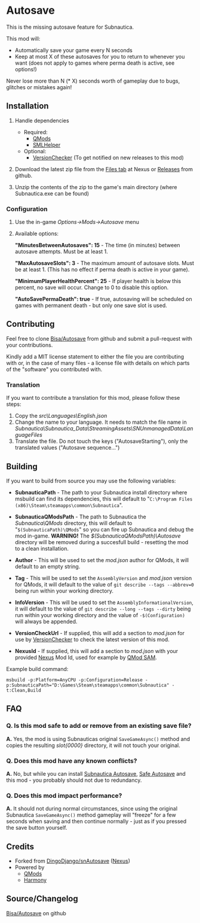 # Autosave

This is the missing autosave feature for Subnautica.

This mod will:
- Automatically save your game every N seconds
- Keep at most X of these autosaves for you to return to whenever you want (does not apply to games where perma death is active, see options!)

Never lose more than N (* X) seconds worth of gameplay due to bugs, glitches or mistakes again!

## Installation

1. Handle dependencies
   * Required:
     * [QMods](https://www.nexusmods.com/subnautica/mods/201)
     * [SMLHelper](https://www.nexusmods.com/subnautica/mods/113)
   * Optional:
     * [VersionChecker](https://www.nexusmods.com/subnautica/mods/467) (To get notified on new releases to this mod)

1. Download the latest zip file from the [Files tab](https://www.nexusmods.com/subnautica/mods/561/?tab=files) at Nexus or [Releases](https://github.com/Bisa/Autosave/releases) from github.

1. Unzip the contents of the zip to the game's main directory (where Subnautica.exe can be found)

### Configuration

1) Use the in-game *Options->Mods->Autosave* menu
2) Available options:

   **"MinutesBetweenAutosaves": 15** - The time (in minutes) between autosave attempts. Must be at least 1.

   **"MaxAutosaveSlots": 3** - The maximum amount of autosave slots. Must be at least 1. (This has no effect if perma death is active in your game).

   **"MinimumPlayerHealthPercent": 25** - If player health is below this percent, no save will occur. Change to 0 to disable this option.

   **"AutoSavePermaDeath": true** - If true, autosaving will be scheduled on games with permanent death - but only one save slot is used.

## Contributing

Feel free to clone [Bisa/Autosave](https://github.com/Bisa/Autosave) from github and submit a pull-request with your contributions.

Kindly add a MIT license statement to either the file you are contributing with or, in the case of many files - a license file with details on which parts of the "software" you contributed with.

### Translation

If you want to contribute a translation for this mod, please follow these steps:
1) Copy the *src\Languages\English.json*
2) Change the name to your language. It needs to match the file name in *Subnautica\Subnautica_Data\StreamingAssets\SNUnmanagedData\LanguageFiles*
3) Translate the file. Do not touch the keys ("AutosaveStarting"), only the translated values ("Autosave sequence...")

## Building

If you want to build from source you may use the following variables:

* **SubnauticaPath** - The path to your Subnautica install directory where msbuild can find its dependencies, this will default to "```C:\Program Files (x86)\Steam\steamapps\common\Subnautica```".

* **SubnauticaQModsPath** - The path to Subnautica the *Subnautica\QMods* directory, this will default to "```$(SubnauticaPath)\QMods```" so you can fire up Subnautica and debug the mod in-game. **WARNING!** The *$(SubnauticaQModsPath)\Autosave* directory will be removed during a succesfull build - resetting the mod to a clean installation.

* **Author** - This will be used to set the *mod.json* author for QMods, it will default to an empty string. 

* **Tag** - This will be used to set the ```AssemblyVersion``` and *mod.json* version for QMods, it will default to the value of ```git describe --tags --abbrev=0``` being run within your working directory.

* **InfoVersion** - This will be used to set the ```AssemblyInformationalVersion```, it will default to the value of ```git describe --long --tags --dirty``` being run within your working directory and the value of ```-$(Configuration)``` will always be appended.

* **VersionCheckUrl** - If supplied, this will add a section to *mod.json* for use by [VersionChecker](https://www.nexusmods.com/subnautica/mods/467) to check the latest version of this mod.

* **NexusId** - If supplied, this will add a section to *mod.json* with your provided [Nexus](https://www.nexusmods.com/) Mod Id, used for example by [QMod SAM](https://www.nexusmods.com/subnautica/mods/262).

Example build command:

```msbuild -p:Platform=AnyCPU -p:Configuration=Release -p:SubnauticaPath="D:\Games\Steam\steamapps\common\Subnautica" -t:Clean,Build```

## FAQ

### **Q. Is this mod safe to add or remove from an existing save file?**

**A.** Yes, the mod is using Subnauticas original ```SaveGameAsync()``` method and copies the resulting *slot{0000}* directory, it will not touch your original.

### **Q. Does this mod have any known conflicts?**

**A.** No, but while you can install [Subnautica Autosave](https://www.nexusmods.com/subnautica/mods/237), [Safe Autosave](https://www.nexusmods.com/subnautica/mods/94) and this mod - you probably should not due to redundancy.

### **Q. Does this mod impact performance?**

**A.** It should not during normal circumstances, since using the original Subnautica ```SaveGameAsync()``` method gameplay will "freeze" for a few seconds when saving and then continue normally - just as if you pressed the save button yourself.

## Credits

- Forked from [DingoDjango/snAutosave](https://github.com/DingoDjango/snAutosave) ([Nexus](https://www.nexusmods.com/subnautica/mods/237))
- Powered by
  - [QMods](https://www.nexusmods.com/subnautica/mods/201)
  - [Harmony](https://github.com/pardeike/Harmony)

## **Source/Changelog**

[Bisa/Autosave](https://github.com/Bisa/Autosave) on github
